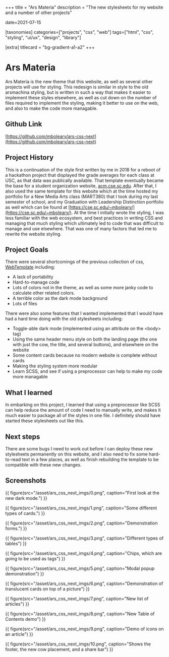 +++
title = "Ars Materia"
description = "The new stylesheets for my website and a number of other projects"

date=2021-07-15

[taxonomies]
categories=["projects", "css", "web"]
tags=["html", "css", "styling", "ui/ux", "design", "library"]

[extra]
titlecard = "bg-gradient-a1-a2"
+++

# Ars Materia

Ars Materia is the new theme that this website, as well as several other projects will use for styling. This redesign is similar in style to the old arsmachina styling, but is written in such a way that makes it easier to implement these styles elsewhere, as well as cut down on the number of files required to implement the styling, making it better to use on the web, and also to make the code more managable.

## Github Link

[https://github.com/mboleary/ars-css-next](https://github.com/mboleary/ars-css-next)

## Project History

This is a continuation of the style first written by me in 2018 for a reboot of a hackathon project that displayed the grade averages for each class at USC, as that data was publically available. That template eventually became the base for a student organization website, [acm.cse.sc.edu](https://web.archive.org/web/20191101120834/http://acm.cse.sc.edu/). After that, I also used the same template for this website which at the time hosted my portfolio for a New Media Arts class (MART380) that I took during my last semester of school, and my Graduation with Leadership Distinction portfolio as well which can be found at [https://cse.sc.edu/~mboleary/](https://cse.sc.edu/~mboleary/). At the time I initially wrote the styling, I was less familiar with the web ecosystem, and best practices in writing CSS and managing that much styling which ultimately led to code that was difficult to manage and use elsewhere. That was one of many factors that led me to rewrite the website styling.

## Project Goals

There were several shortcomings of the previous collection of css, [WebTemplate](https://github.com/Nesdood007/WebsiteTemplate) including:

- A lack of portability
- Hard-to-manage code
- Lots of colors not in the theme, as well as some more janky code to calculate other related colors.
- A terrible color as the dark mode background
- Lots of files

There were also some features that I wanted implemented that I would have had a hard time doing with the old stylesheets including:

- Toggle-able dark mode (implemented using an attribute on the &lt;body&gt; tag)
- Using the same header menu style on both the landing page (the one with just the cow, the title, and several buttons), and elsewhere on the website
- Some content cards because no modern website is complete without cards
- Making the styling system more modular
- Learn SCSS, and see if using a preprocessor can help to make my code more managable

## What I learned

In embarking on this project, I learned that using a preprocessor like SCSS can help reduce the amount of code I need to manually write, and makes it much easier to package all of the styles in one file. I definitely should have started these stylesheets out like this.

## Next steps

There are some bugs I need to work out before I can deploy these new stylesheets permanently on this website, and I also need to fix some hard-to-read text in a few places, as well as finish rebuilding the template to be compatible with these new changes.

## Screenshots

{{ figure(src="/asset/ars_css_next_imgs/0.png", caption="First look at the new dark mode.") }}

{{ figure(src="/asset/ars_css_next_imgs/1.png", caption="Some different types of cards.") }}

{{ figure(src="/asset/ars_css_next_imgs/2.png", caption="Demonstration forms.") }}

{{ figure(src="/asset/ars_css_next_imgs/3.png", caption="Different types of tables") }}

{{ figure(src="/asset/ars_css_next_imgs/4.png", caption="Chips, which are going to be used as tags") }}

{{ figure(src="/asset/ars_css_next_imgs/5.png", caption="Modal popup demonstration") }}

{{ figure(src="/asset/ars_css_next_imgs/6.png", caption="Demonstration of translucent cards on top of a picture") }}

{{ figure(src="/asset/ars_css_next_imgs/7.png", caption="New list of articles") }}

{{ figure(src="/asset/ars_css_next_imgs/8.png", caption="New Table of Contents demo") }}

{{ figure(src="/asset/ars_css_next_imgs/9.png", caption="Demo of icons on an article") }}

{{ figure(src="/asset/ars_css_next_imgs/10.png", caption="Shows the footer, the new cow placement, and a share bar") }}